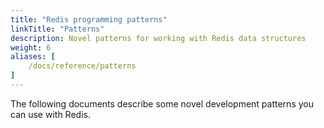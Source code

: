 ```yaml
---
title: "Redis programming patterns"
linkTitle: "Patterns"
description: Novel patterns for working with Redis data structures
weight: 6
aliases: [
    /docs/reference/patterns
]
---
```


The following documents describe some novel development patterns you can use with Redis.

